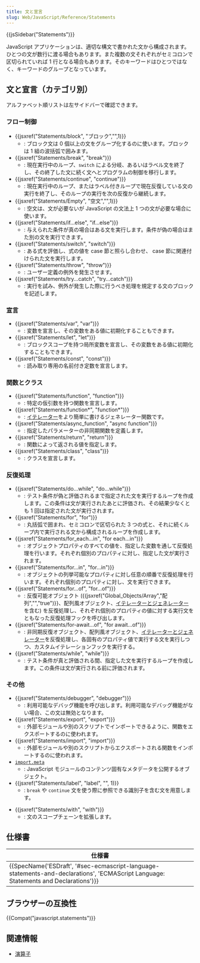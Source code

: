 ```yaml
---
title: 文と宣言
slug: Web/JavaScript/Reference/Statements
---
```

{{jsSidebar("Statements")}}

JavaScript アプリケーションは、適切な構文で書かれた文から構成されます。ひとつの文が数行に渡る場合もあります。また複数の文それぞれがセミコロンで区切られていれば 1 行となる場合もあります。そのキーワードはひとつではなく、キーワードのグループとなっています。

## 文と宣言（カテゴリ別）

アルファベット順リストは左サイドバーで確認できます。

### フロー制御

- {{jsxref("Statements/block", "ブロック","",1)}}
  - : ブロック文は 0 個以上の文をグループ化するのに使います。ブロックは 1 組の波括弧で囲みます。
- {{jsxref("Statements/break", "break")}}
  - : 現在実行中のループ、`switch` による分岐、あるいはラベル文を終了し、その終了した文に続く文へとプログラムの制御を移行します。
- {{jsxref("Statements/continue", "continue")}}
  - : 現在実行中のループ、またはラベル付きループで現在反復している文の実行を終了し、そのループの実行を次の反復から継続します。
- {{jsxref("Statements/Empty", "空文","",1)}}
  - : 空文は、文が必要ないが JavaScript の文法上 1 つの文が必要な場合に使います。
- {{jsxref("Statements/if...else", "if...else")}}
  - : 与えられた条件が真の場合はある文を実行します。条件が偽の場合はまた別の文を実行できます。
- {{jsxref("Statements/switch", "switch")}}
  - : ある式を評価し、式の値を case 節と照らし合わせ、 case 節に関連付けられた文を実行します。
- {{jsxref("Statements/throw", "throw")}}
  - : ユーザー定義の例外を発生させます。
- {{jsxref("Statements/try...catch", "try...catch")}}
  - : 実行を試み、例外が発生した際に行うべき処理を規定する文のブロックを記述します。

### 宣言

- {{jsxref("Statements/var", "var")}}
  - : 変数を宣言し、その変数をある値に初期化することもできます。
- {{jsxref("Statements/let", "let")}}
  - : ブロックスコープを持つ局所変数を宣言し、その変数をある値に初期化することもできます。
- {{jsxref("Statements/const", "const")}}
  - : 読み取り専用の名前付き定数を宣言します。

### 関数とクラス

- {{jsxref("Statements/function", "function")}}
  - : 特定の仮引数を持つ関数を宣言します。
- {{jsxref("Statements/function*", "function*")}}
  - : [イテレーター](/ja/docs/Web/JavaScript/Reference/Iteration_protocols)をより簡単に書けるジェネレーター関数です。
- {{jsxref("Statements/async_function", "async function")}}
  - : 指定したパラメーターの非同期関数を定義します。
- {{jsxref("Statements/return", "return")}}
  - : 関数によって返される値を指定します。
- {{jsxref("Statements/class", "class")}}
  - : クラスを宣言します。

### 反復処理

- {{jsxref("Statements/do...while", "do...while")}}
  - : テスト条件が偽と評価されるまで指定された文を実行するループを作成します。この条件は文が実行されたあとに評価され、その結果少なくとも 1 回は指定された文が実行されます。
- {{jsxref("Statements/for", "for")}}
  - : 丸括弧で囲まれ、セミコロンで区切られた 3 つの式と、それに続くループ内で実行される文から構成されるループを作成します。
- {{jsxref("Statements/for_each...in", "for each...in")}}
  - : オブジェクトプロパティのすべての値を、指定した変数を通して反復処理を行います。それぞれ個別のプロパティに対し、指定した文が実行されます。
- {{jsxref("Statements/for...in", "for...in")}}
  - : オブジェクトの列挙可能なプロパティに対し任意の順番で反復処理を行います。それぞれ個別のプロパティに対し、文を実行できます。
- {{jsxref("Statements/for...of", "for...of")}}
  - : 反復可能オブジェクト ({{jsxref("Global_Objects/Array","配列","","true")}}、配列風オブジェクト、[イテレーターとジェネレーター](/ja/docs/Web/JavaScript/Guide/Iterators_and_Generators)を含む) を反復処理し、それぞれ個別のプロパティの値に対する実行文をともなった反復処理フックを呼び出します。
- {{jsxref("Statements/for-await...of", "for await...of")}}
  - : 非同期反復オブジェクト、配列風オブジェクト、[イテレーターとジェネレーター](/ja/docs/JavaScript/Guide/Iterators_and_Generators)を反復処理し、各固有のプロパティ値で実行する文を実行しつつ、カスタムイテレーションフックを実行する。
- {{jsxref("Statements/while", "while")}}
  - : テスト条件が真と評価される間、指定した文を実行するループを作成します。この条件は文が実行される前に評価されます。

### その他

- {{jsxref("Statements/debugger", "debugger")}}
  - : 利用可能なデバッグ機能を呼び出します。利用可能なデバッグ機能がない場合、この文は無効となります。
- {{jsxref("Statements/export", "export")}}
  - : 外部モジュールや別のスクリプトでインポートできるように、関数をエクスポートするのに使われます。
- {{jsxref("Statements/import", "import")}}
  - : 外部モジュールや別のスクリプトからエクスポートされる関数をインポートするのに使われます。
- [`import.meta`](/ja/docs/Web/JavaScript/Reference/Statements/import.meta)
  - : JavaScript モジュールのコンテンツ固有なメタデータを公開するオブジェクト。
- {{jsxref("Statements/label", "label", "", 1)}}
  - : `break` や `continue` 文を使う際に参照できる識別子を含む文を用意します。

<!---->

- {{jsxref("Statements/with", "with")}}
  - : 文のスコープチェーンを拡張します。

## 仕様書

| 仕様書                                                                                                                                                                           |
| -------------------------------------------------------------------------------------------------------------------------------------------------------------------------------- |
| {{SpecName('ESDraft', '#sec-ecmascript-language-statements-and-declarations', 'ECMAScript Language: Statements and Declarations')}} |

## ブラウザーの互換性

{{Compat("javascript.statements")}}

## 関連情報

- [演算子](/ja/docs/Web/JavaScript/Reference/Operators)
